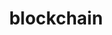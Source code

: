 ---
layout: posts_by_category
categories: blockchain
title: blockchain
permalink: /category/blockchain
---
